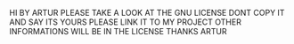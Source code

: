 HI
BY ARTUR
PLEASE TAKE A LOOK AT THE GNU LICENSE
DONT COPY IT AND SAY ITS YOURS PLEASE
LINK IT TO MY PROJECT OTHER INFORMATIONS
WILL BE IN THE LICENSE
THANKS
ARTUR